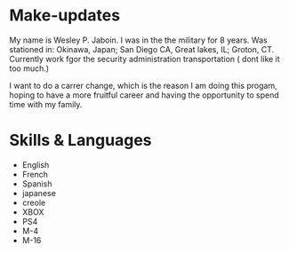 # Make-updates

My name is Wesley P. Jaboin. I was in the the military for 8 years. Was stationed in: Okinawa, Japan; San Diego CA, Great lakes, IL; Groton, CT. Currently work fgor the security administration transportation ( dont like it too much.)

I want to do a carrer change, which is the reason I am doing this progam, hoping to have a more fruitful career and having the opportunity to spend time with my family.

# Skills & Languages
* English 
* French
* Spanish
* japanese
* creole
* XBOX
* PS4
* M-4
* M-16

